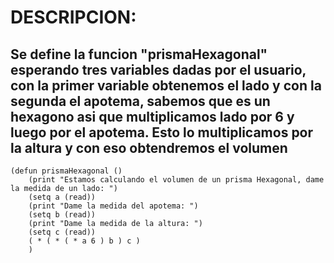 # DESCRIPCION:
## Se define la funcion "prismaHexagonal" esperando tres variables dadas por el usuario, con la primer variable obtenemos el lado y con la segunda el apotema, sabemos que es un hexagono asi que multiplicamos lado por 6 y luego por el apotema. Esto lo multiplicamos por la altura y con eso obtendremos el volumen
~~~
(defun prismaHexagonal ()
	(print "Estamos calculando el volumen de un prisma Hexagonal, dame la medida de un lado: ")
	(setq a (read))
    (print "Dame la medida del apotema: ")
	(setq b (read))
	(print "Dame la medida de la altura: ")
	(setq c (read))
	( * ( * ( * a 6 ) b ) c )
	)
~~~
	
